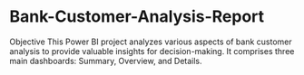 # Bank-Customer-Analysis-Report
Objective
This Power BI project analyzes various aspects of bank customer analysis to provide valuable insights for decision-making.
It comprises three main dashboards: Summary, Overview, and Details.
